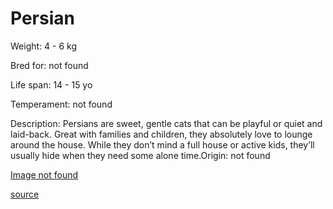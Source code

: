 # Persian

Weight: 4 - 6 kg

Bred for: not found 

Life span: 14 - 15 yo

Temperament: not found

Description: Persians are sweet, gentle cats that can be playful or quiet and laid-back. Great with families and children, they absolutely love to lounge around the house. While they don’t mind a full house or active kids, they’ll usually hide when they need some alone time.Origin: not found

[Image not found](https://www.youtube.com/watch?v=iik25wqIuFo)

[source](https://api.thecatapi.com/v1/breeds/pers)

